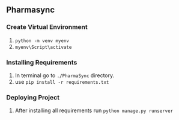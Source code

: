 ## Pharmasync

### Create Virtual Environment
1. `python -m venv myenv `
2. `myenv\Script\activate`
### Installing Requirements
1. In terminal go to  `./PharmaSync` directory.
2. use `pip install -r requirements.txt`
### Deploying Project
1. After installing all requirements run `python manage.py runserver`
